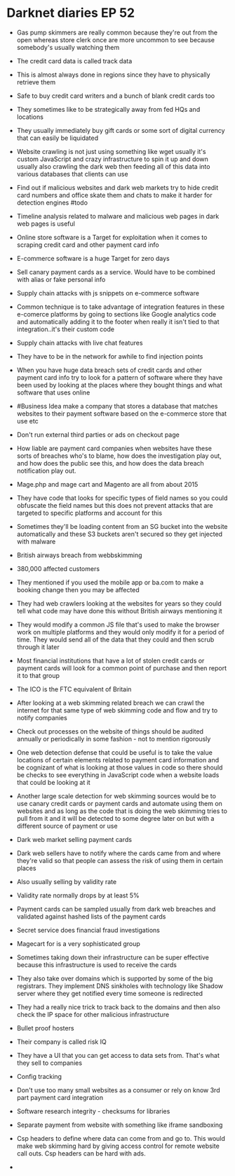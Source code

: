 # Darknet diaries EP 52

- Gas pump skimmers are really common because they're out from the open whereas store clerk once are more uncommon to see because somebody's usually watching them
- The credit card data is called track data
- This is almost always done in regions since they have to physically retrieve them
- Safe to buy credit card writers and a bunch of blank credit cards too
- They sometimes like to be strategically away from fed HQs and locations
- They usually immediately buy gift cards or some sort of digital currency that can easily be liquidated

- Website crawling is not just using something like wget usually it's custom JavaScript and crazy infrastructure to spin it up and down usually also crawling the dark web then feeding all of this data into various databases that clients can use
- Find out if malicious websites and dark web markets try to hide credit card numbers and office skate them and chats to make it harder for detection engines #todo
- Timeline analysis related to malware and malicious web pages in dark web pages is useful

- Online store software is a Target for exploitation when it comes to scraping credit card and other payment card info
- E-commerce software is a huge Target for zero days
- Sell canary payment cards as a service.  Would have to be combined with alias or fake personal info
- Supply chain attacks with js snippets on e-commerce software
- Common technique is to take advantage of integration features in these e-comerce platforms by going to sections like Google analytics code and automatically adding it to the footer when really it isn't tied to that integration..it's their custom code
- Supply chain attacks with live chat features
- They have to be in the network for awhile to find injection points
- When you have huge data breach sets of credit cards and other payment card info try to look for a pattern of software where they have been used by looking at the places where they bought things and what software that uses online
- #Business Idea make a company that stores a database that matches websites to their payment software based on the e-commerce store that use etc
- Don't run external third parties or ads on checkout page
- How liable are payment card companies when websites have these sorts of breaches who's to blame, how does the investigation play out, and how does the public see this, and how does the data breach notification play out.

- Mage.php and mage cart and Magento are all from about 2015
- They have code that looks for specific types of field names so you could obfuscate the field names but this does not prevent attacks that are targeted to specific platforms and account for this
- Sometimes they'll be loading content from an SG bucket into the website automatically and these S3 buckets aren't secured so they get injected with malware

- British airways breach from webbskimming
- 380,000 affected customers
- They mentioned if you used the mobile app or ba.com to make a booking change then you may be affected
- They had web crawlers looking at the websites for years so they could tell what code may have done this without British airways mentioning it
- They would modify a common JS file that's used to make the browser work on multiple platforms and they would only modify it for a period of time.  They would send all of the data that they could and then scrub through it later
- Most financial institutions that have a lot of stolen credit cards or payment cards will look for a common point of purchase and then report it to that group
- The ICO is the FTC equivalent of Britain

- After looking at a web skimming related breach we can crawl the internet for that same type of web skimming code and flow and try to notify companies
- Check out processes on the website of things should be audited annually or periodically in some fashion - not to mention rigorously
- One web detection defense that could be useful is to take the value locations of certain elements related to payment card information and be cognizant of what is looking at those values in code so there should be checks to see everything in JavaScript code when a website loads that could be looking at it
- Another large scale detection for web skimming sources would be to use canary credit cards or payment cards and automate using them on websites and as long as the code that is doing the web skimming tries to pull from it and it will be detected to some degree later on but with a different source of payment or use

- Dark web market selling payment cards
- Dark web sellers have to notify where the cards came from and where they're valid so that people can assess the risk of using them in certain places
- Also usually selling by validity rate
- Validity rate normally drops by at least 5%
- Payment cards can be sampled usually from dark web breaches and validated against hashed lists of the payment cards
- Secret service does financial fraud investigations
- Magecart for is a very sophisticated group
- Sometimes taking down their infrastructure can be super effective because this infrastructure is used to receive the cards
- They also take over domains which is supported by some of the big registrars.  They implement DNS sinkholes with technology like Shadow server where they get notified every time someone is redirected
- They had a really nice trick to track back to the domains and then also check the IP space for other malicious infrastructure
- Bullet proof hosters
- Their company is called risk IQ
- They have a UI that you can get access to data sets from. That's what they sell to companies
- Config tracking
- Don't use too many small websites as a consumer or rely on know 3rd part payment card integration
- Software research integrity - checksums for libraries
- Separate payment from website with something like iframe sandboxing
- Csp headers to define where data can come from and go to.  This would make web skimming hard by giving access control for remote website call outs. Csp headers can be hard with ads.
-